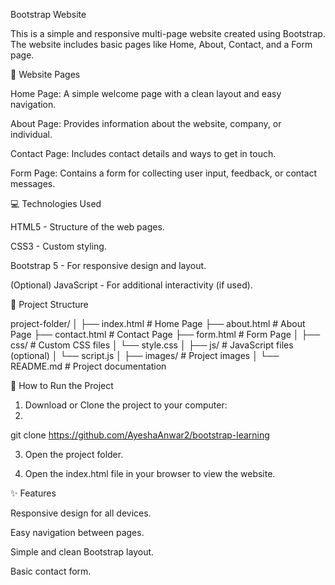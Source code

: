 Bootstrap Website

This is a simple and responsive multi-page website created using Bootstrap. The website includes basic pages like Home, About, Contact, and a Form page.

📄 Website Pages

Home Page:
A simple welcome page with a clean layout and easy navigation.

About Page:
Provides information about the website, company, or individual.

Contact Page:
Includes contact details and ways to get in touch.

Form Page:
Contains a form for collecting user input, feedback, or contact messages.


💻 Technologies Used

HTML5 - Structure of the web pages.

CSS3 - Custom styling.

Bootstrap 5 - For responsive design and layout.

(Optional) JavaScript - For additional interactivity (if used).


📂 Project Structure

project-folder/
│
├── index.html        # Home Page
├── about.html        # About Page
├── contact.html      # Contact Page
├── form.html         # Form Page
│
├── css/              # Custom CSS files
│   └── style.css
│
├── js/               # JavaScript files (optional)
│   └── script.js
│
├── images/           # Project images
│
└── README.md         # Project documentation

🚀 How to Run the Project

1. Download or Clone the project to your computer:
2. 
git clone https://github.com/AyeshaAnwar2/bootstrap-learning

3. Open the project folder.


4. Open the index.html file in your browser to view the website.



✨ Features

Responsive design for all devices.

Easy navigation between pages.

Simple and clean Bootstrap layout.

Basic contact form.
